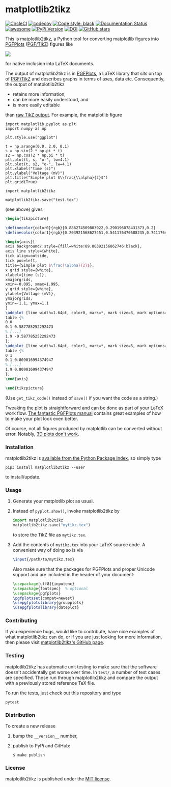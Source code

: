 # matplotlib2tikz

[![CircleCI](https://img.shields.io/circleci/project/github/nschloe/matplotlib2tikz/master.svg)](https://circleci.com/gh/nschloe/matplotlib2tikz/tree/master)
[![codecov](https://img.shields.io/codecov/c/github/nschloe/matplotlib2tikz.svg)](https://codecov.io/gh/nschloe/matplotlib2tikz)
[![Code style: black](https://img.shields.io/badge/code%20style-black-000000.svg)](https://github.com/ambv/black)
[![Documentation Status](https://readthedocs.org/projects/matplotlib2tikz/badge/?version=latest)](https://readthedocs.org/projects/matplotlib2tikz/?badge=latest)
[![awesome](https://img.shields.io/badge/awesome-yes-brightgreen.svg)](https://github.com/nschloe/matplotlib2tikz)
[![PyPi Version](https://img.shields.io/pypi/v/matplotlib2tikz.svg)](https://pypi.org/project/matplotlib2tikz)
[![DOI](https://zenodo.org/badge/DOI/10.5281/zenodo.1173089.svg)](https://doi.org/10.5281/zenodo.1173089)
[![GitHub stars](https://img.shields.io/github/stars/nschloe/matplotlib2tikz.svg?logo=github&label=Stars&logoColor=white)](https://github.com/nschloe/matplotlib2tikz)

This is matplotlib2tikz, a Python tool for converting matplotlib figures into
[PGFPlots](https://www.ctan.org/pkg/pgfplots) ([PGF/TikZ](https://www.ctan.org/pkg/pgf))
figures like

![](https://nschloe.github.io/matplotlib2tikz/example.png)

for native inclusion into LaTeX documents.

The output of matplotlib2tikz is in
[PGFPlots](http://pgfplots.sourceforge.net/pgfplots.pdf), a LaTeX library that sits on
top of [PGF/TikZ](https://en.wikipedia.org/wiki/PGF/TikZ) and describes graphs in terms
of axes, data etc. Consequently, the output of matplotlib2tikz

  * retains more information,
  * can be more easily understood, and
  * is more easily editable

than [raw TikZ output](https://matplotlib.org/users/whats_new.html#pgf-tikz-backend).
For example, the matplotlib figure
```python,test
import matplotlib.pyplot as plt
import numpy as np

plt.style.use("ggplot")

t = np.arange(0.0, 2.0, 0.1)
s = np.sin(2 * np.pi * t)
s2 = np.cos(2 * np.pi * t)
plt.plot(t, s, "o-", lw=4.1)
plt.plot(t, s2, "o-", lw=4.1)
plt.xlabel("time (s)")
plt.ylabel("Voltage (mV)")
plt.title("Simple plot $\\frac{\\alpha}{2}$")
plt.grid(True)

import matplotlib2tikz

matplotlib2tikz.save("test.tex")
```
(see above) gives
```latex
\begin{tikzpicture}

\definecolor{color0}{rgb}{0.886274509803922,0.290196078431373,0.2}
\definecolor{color1}{rgb}{0.203921568627451,0.541176470588235,0.741176470588235}

\begin{axis}[
axis background/.style={fill=white!89.80392156862746!black},
axis line style={white},
tick align=outside,
tick pos=left,
title={Simple plot $\frac{\alpha}{2}$},
x grid style={white},
xlabel={time (s)},
xmajorgrids,
xmin=-0.095, xmax=1.995,
y grid style={white},
ylabel={Voltage (mV)},
ymajorgrids,
ymin=-1.1, ymax=1.1
]
\addplot [line width=1.64pt, color0, mark=*, mark size=3, mark options={solid}]
table {%
0 0
0.1 0.587785252292473
% [...]
1.9 -0.587785252292473
};
\addplot [line width=1.64pt, color1, mark=*, mark size=3, mark options={solid}]
table {%
0 1
0.1 0.809016994374947
% [...]
1.9 0.809016994374947
};
\end{axis}

\end{tikzpicture}
```
(Use `get_tikz_code()` instead of `save()` if you want the code as a string.)

Tweaking the plot is straightforward and can be done as part of your LaTeX work flow.
[The fantastic PGFPlots manual](http://pgfplots.sourceforge.net/pgfplots.pdf) contains
great examples of how to make your plot look even better.

Of course, not all figures produced by matplotlib can be converted without error.
Notably, [3D plots don't work](https://github.com/matplotlib/matplotlib/issues/7243).

### Installation

matplotlib2tikz is [available from the Python Package
Index](https://pypi.org/project/matplotlib2tikz/), so simply type
```
pip3 install matplotlib2tikz --user
```
to install/update.


### Usage

1. Generate your matplotlib plot as usual.

2. Instead of `pyplot.show()`, invoke matplotlib2tikz by
    ```python
    import matplotlib2tikz
    matplotlib2tikz.save("mytikz.tex")
    ```
   to store the TikZ file as `mytikz.tex`.

3. Add the contents of `mytikz.tex` into your LaTeX source code. A convenient way of
   doing so is via
    ```latex
    \input{/path/to/mytikz.tex}
    ```
   Also make sure that the packages for PGFPlots and proper Unicode support and are
   included in the header of your document:
    ```latex
    \usepackage[utf8]{inputenc}
    \usepackage{fontspec}  % optional
    \usepackage{pgfplots}
    \pgfplotsset{compat=newest}
    \usepgfplotslibrary{groupplots}
    \usepgfplotslibrary{dateplot}
    ```

### Contributing

If you experience bugs, would like to contribute, have nice examples of what
matplotlib2tikz can do, or if you are just looking for more information, then please
visit [matplotlib2tikz's GitHub page](https://github.com/nschloe/matplotlib2tikz).


### Testing

matplotlib2tikz has automatic unit testing to make sure that the software doesn't
accidentally get worse over time. In `test/`, a number of test cases are specified.
Those run through matplotlib2tikz and compare the output with a previously stored
reference TeX file.

To run the tests, just check out this repository and type
```
pytest
```

### Distribution

To create a new release

1. bump the `__version__` number,

2. publish to PyPi and GitHub:
    ```
    $ make publish
    ```

### License

matplotlib2tikz is published under the [MIT license](https://en.wikipedia.org/wiki/MIT_License).

